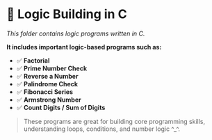 # 🧠 Logic Building in C

*This folder contains logic programs written in C.*

**It includes important logic-based programs such as:**

- ✅ **Factorial**
- ✅ **Prime Number Check**
- ✅ **Reverse a Number**
- ✅ **Palindrome Check**
- ✅ **Fibonacci Series**
- ✅ **Armstrong Number**
- ✅ **Count Digits / Sum of Digits**

> These programs are great for building core programming skills, understanding loops, conditions, and number logic ^_^.
